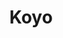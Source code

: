 ---
title: "Koyo"
summary: "Crossover prog band founded in Leeds, UK in 2015."
image: "koyo.jpg"
apple_music_artist_url: "https://music.apple.com/gb/artist/koyo/1501270833"
---